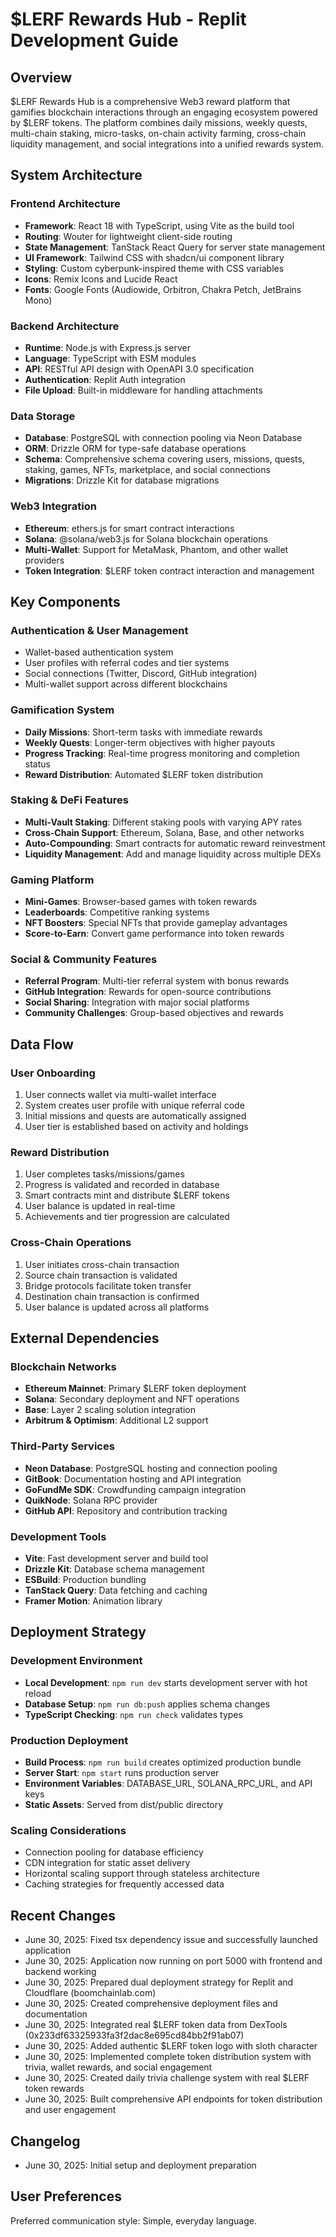 # $LERF Rewards Hub - Replit Development Guide

## Overview

$LERF Rewards Hub is a comprehensive Web3 reward platform that gamifies blockchain interactions through an engaging ecosystem powered by $LERF tokens. The platform combines daily missions, weekly quests, multi-chain staking, micro-tasks, on-chain activity farming, cross-chain liquidity management, and social integrations into a unified rewards system.

## System Architecture

### Frontend Architecture
- **Framework**: React 18 with TypeScript, using Vite as the build tool
- **Routing**: Wouter for lightweight client-side routing
- **State Management**: TanStack React Query for server state management
- **UI Framework**: Tailwind CSS with shadcn/ui component library
- **Styling**: Custom cyberpunk-inspired theme with CSS variables
- **Icons**: Remix Icons and Lucide React
- **Fonts**: Google Fonts (Audiowide, Orbitron, Chakra Petch, JetBrains Mono)

### Backend Architecture
- **Runtime**: Node.js with Express.js server
- **Language**: TypeScript with ESM modules
- **API**: RESTful API design with OpenAPI 3.0 specification
- **Authentication**: Replit Auth integration
- **File Upload**: Built-in middleware for handling attachments

### Data Storage
- **Database**: PostgreSQL with connection pooling via Neon Database
- **ORM**: Drizzle ORM for type-safe database operations
- **Schema**: Comprehensive schema covering users, missions, quests, staking, games, NFTs, marketplace, and social connections
- **Migrations**: Drizzle Kit for database migrations

### Web3 Integration
- **Ethereum**: ethers.js for smart contract interactions
- **Solana**: @solana/web3.js for Solana blockchain operations
- **Multi-Wallet**: Support for MetaMask, Phantom, and other wallet providers
- **Token Integration**: $LERF token contract interaction and management

## Key Components

### Authentication & User Management
- Wallet-based authentication system
- User profiles with referral codes and tier systems
- Social connections (Twitter, Discord, GitHub integration)
- Multi-wallet support across different blockchains

### Gamification System
- **Daily Missions**: Short-term tasks with immediate rewards
- **Weekly Quests**: Longer-term objectives with higher payouts
- **Progress Tracking**: Real-time progress monitoring and completion status
- **Reward Distribution**: Automated $LERF token distribution

### Staking & DeFi Features
- **Multi-Vault Staking**: Different staking pools with varying APY rates
- **Cross-Chain Support**: Ethereum, Solana, Base, and other networks
- **Auto-Compounding**: Smart contracts for automatic reward reinvestment
- **Liquidity Management**: Add and manage liquidity across multiple DEXs

### Gaming Platform
- **Mini-Games**: Browser-based games with token rewards
- **Leaderboards**: Competitive ranking systems
- **NFT Boosters**: Special NFTs that provide gameplay advantages
- **Score-to-Earn**: Convert game performance into token rewards

### Social & Community Features
- **Referral Program**: Multi-tier referral system with bonus rewards
- **GitHub Integration**: Rewards for open-source contributions
- **Social Sharing**: Integration with major social platforms
- **Community Challenges**: Group-based objectives and rewards

## Data Flow

### User Onboarding
1. User connects wallet via multi-wallet interface
2. System creates user profile with unique referral code
3. Initial missions and quests are automatically assigned
4. User tier is established based on activity and holdings

### Reward Distribution
1. User completes tasks/missions/games
2. Progress is validated and recorded in database
3. Smart contracts mint and distribute $LERF tokens
4. User balance is updated in real-time
5. Achievements and tier progression are calculated

### Cross-Chain Operations
1. User initiates cross-chain transaction
2. Source chain transaction is validated
3. Bridge protocols facilitate token transfer
4. Destination chain transaction is confirmed
5. User balance is updated across all platforms

## External Dependencies

### Blockchain Networks
- **Ethereum Mainnet**: Primary $LERF token deployment
- **Solana**: Secondary deployment and NFT operations
- **Base**: Layer 2 scaling solution integration
- **Arbitrum & Optimism**: Additional L2 support

### Third-Party Services
- **Neon Database**: PostgreSQL hosting and connection pooling
- **GitBook**: Documentation hosting and API integration
- **GoFundMe SDK**: Crowdfunding campaign integration
- **QuikNode**: Solana RPC provider
- **GitHub API**: Repository and contribution tracking

### Development Tools
- **Vite**: Fast development server and build tool
- **Drizzle Kit**: Database schema management
- **ESBuild**: Production bundling
- **TanStack Query**: Data fetching and caching
- **Framer Motion**: Animation library

## Deployment Strategy

### Development Environment
- **Local Development**: `npm run dev` starts development server with hot reload
- **Database Setup**: `npm run db:push` applies schema changes
- **TypeScript Checking**: `npm run check` validates types

### Production Deployment
- **Build Process**: `npm run build` creates optimized production bundle
- **Server Start**: `npm start` runs production server
- **Environment Variables**: DATABASE_URL, SOLANA_RPC_URL, and API keys
- **Static Assets**: Served from dist/public directory

### Scaling Considerations
- Connection pooling for database efficiency
- CDN integration for static asset delivery
- Horizontal scaling support through stateless architecture
- Caching strategies for frequently accessed data

## Recent Changes
- June 30, 2025: Fixed tsx dependency issue and successfully launched application
- June 30, 2025: Application now running on port 5000 with frontend and backend working
- June 30, 2025: Prepared dual deployment strategy for Replit and Cloudflare (boomchainlab.com)
- June 30, 2025: Created comprehensive deployment files and documentation
- June 30, 2025: Integrated real $LERF token data from DexTools (0x233df63325933fa3f2dac8e695cd84bb2f91ab07)
- June 30, 2025: Added authentic $LERF token logo with sloth character
- June 30, 2025: Implemented complete token distribution system with trivia, wallet rewards, and social engagement
- June 30, 2025: Created daily trivia challenge system with real $LERF token rewards
- June 30, 2025: Built comprehensive API endpoints for token distribution and user engagement

## Changelog
- June 30, 2025: Initial setup and deployment preparation

## User Preferences

Preferred communication style: Simple, everyday language.